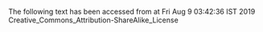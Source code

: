 The following text has been accessed from at Fri Aug 9 03:42:36 IST 2019
Creative_Commons_Attribution-ShareAlike_License

